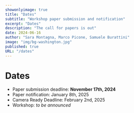 ```yaml
---
showonlyimage: true
title: "Dates"
subtitle: "Workshop paper submission and notification"
excerpt: "Dates"
description: "The call for papers is out"
date: 2024-06-16
author: "Sara Montagna, Marco Picone, Samuele Burattini"
image: "img/bg-washington.jpg"
published: true
URL: "/dates"
---
```


# Dates

* Paper submission deadline: **November 17th, 2024**
* Paper notification: January 8th, 2025
* Camera Ready Deadline:  February 2nd, 2025
* Workshop: *to be announced*

